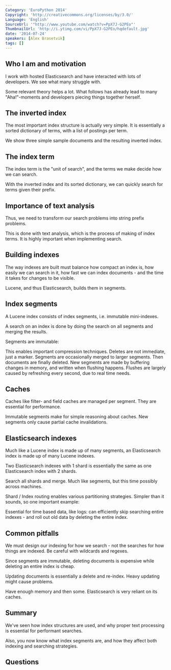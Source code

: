 ```yaml
---
Category: 'EuroPython 2014'
Copyright: 'http://creativecommons.org/licenses/by/3.0/'
Language: 'English'
SourceUrl: '"http://www.youtube.com/watch?v=PpX7J-G2PEo"'
ThumbnailUrl: 'http://i.ytimg.com/vi/PpX7J-G2PEo/hqdefault.jpg'
date: '2014-07-24'
speakers: [Alex Brasetvik]
tags: []
---
```

## Who I am and motivation
I work with hosted Elasticsearch and have interacted with lots of developers. We see what many struggle with.

Some relevant theory helps a lot. What follows has already lead to many "Aha!"-moments and developers piecing things together herself.

## The inverted index
The most important index structure is actually very simple. It is essentially a sorted dictionary of terms, with a list of postings per term.

We show three simple sample documents and the resulting inverted index.

## The index term
The index term is the "unit of search", and the terms we make decide how we can search.

With the inverted index and its sorted dictionary, we can quickly search for terms given their prefix.

## Importance of text analysis
Thus, we need to transform our search problems into string prefix problems.

This is done with text analysis, which is the process of making of index terms. It is highly important when implementing search.

## Building indexes
The way indexes are built must balance how compact an index is, how easily we can search in it, how fast we can index documents - and the time it takes for changes to be visible.

Lucene, and thus Elasticsearch, builds them in segments.

## Index segments
A Lucene index consists of index segments, i.e. immutable mini-indexes.

A search on an index is done by doing the search on all segments and merging the results.

Segments are immutable:

This enables important compression techniques.
Deletes are not immediate, just a marker.
Segments are occasionally merged to larger segments. Then documents are finally deleted.
New segments are made by buffering changes in memory, and written when flushing happens. Flushes are largely caused by refreshing every second, due to real time needs.

## Caches
Caches like filter- and field caches are managed per segment. They are essential for performance.

Immutable segments make for simple reasoning about caches. New segments only cause partial cache invalidations.

## Elasticsearch indexes
Much like a Lucene index is made up of many segments, an Elasticsearch index is made up of many Lucene indexes.

Two Elasticsearch indexes with 1 shard is essentially the same as one Elasticsearch index with 2 shards.

Search all shards and merge. Much like segments, but this time possibly across machines.

Shard / Index routing enables various partitioning strategies. Simpler than it sounds, so one important example:

Essential for time based data, like logs: can efficiently skip searching entire indexes - and roll out old data by deleting the entire index.

## Common pitfalls
We must design our indexing for how we search - not the searches for how things are indexed. Be careful with wildcards and regexes.

Since segments are immutable, deleting documents is expensive while deleting an entire index is cheap.

Updating documents is essentially a delete and re-index. Heavy updating might cause problems.

Have enough memory and then some. Elasticsearch is very reliant on its caches.

## Summary
We've seen how index structures are used, and why proper text processing is essential for performant searches.

Also, you now know what index segments are, and how they affect both indexing and searching strategies.

## Questions